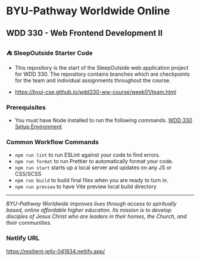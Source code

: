 # BYU-Pathway Worldwide Online

## WDD 330 - Web Frontend Development II

### ⛺ SleepOutside Starter Code

- This repository is the start of the SleepOutside web application project for WDD 330. The repository contains branches which are checkpoints for the team and individual assignments throughout the course.

- https://byui-cse.github.io/wdd330-ww-course/week01/team.html

### Prerequisites

- You must have Node installed to run the following commands.
  [WDD 330 Setup Environment](https://byui-cse.github.io/wdd330-ww-course/intro/)

### Common Workflow Commands

- `npm run lint` to run ESLint against your code to find errors.
- `npm run format` to run Prettier to automatically format your code.
- `npm run start` starts up a local server and updates on any JS or CSS/SCSS
- `npm run build` to build final files when you are ready to turn in.
- `npm run preview` to have Vite preview local build directory

---

_BYU-Pathway Worldwide improves lives through access to spiritually based, online affordable higher education. Its mission is to develop disciples of Jesus Christ who are leaders in their homes, the Church, and their communities._

### Netlify URL

https://resilient-jelly-041834.netlify.app/
